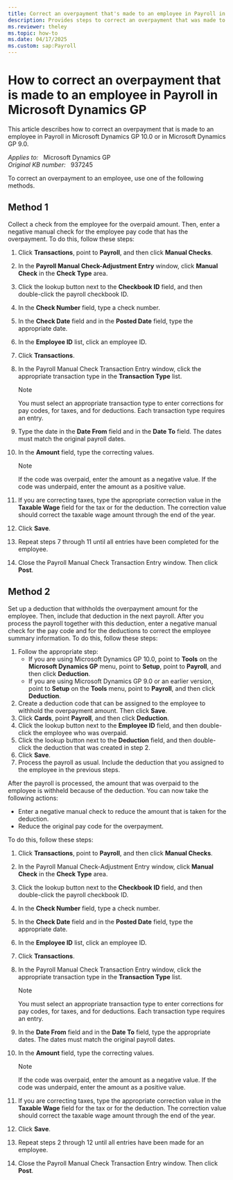 ```yaml
---
title: Correct an overpayment that's made to an employee in Payroll in Microsoft Dynamics GP
description: Provides steps to correct an overpayment that was made to an employee in Payroll in Microsoft Dynamics GP 10.0 or in Microsoft Dynamics GP 9.0.
ms.reviewer: theley
ms.topic: how-to
ms.date: 04/17/2025
ms.custom: sap:Payroll
---
```

# How to correct an overpayment that is made to an employee in Payroll in Microsoft Dynamics GP

This article describes how to correct an overpayment that is made to an employee in Payroll in Microsoft Dynamics GP 10.0 or in Microsoft Dynamics GP 9.0.

_Applies to:_ &nbsp; Microsoft Dynamics GP  
_Original KB number:_ &nbsp; 937245

To correct an overpayment to an employee, use one of the following methods.

## Method 1

Collect a check from the employee for the overpaid amount. Then, enter a negative manual check for the employee pay code that has the overpayment. To do this, follow these steps:

1. Click **Transactions**, point to **Payroll**, and then click **Manual Checks**.
2. In the **Payroll Manual Check-Adjustment Entry** window, click **Manual Check** in the **Check Type** area.
3. Click the lookup button next to the **Checkbook ID** field, and then double-click the payroll checkbook ID.
4. In the **Check Number** field, type a check number.
5. In the **Check Date** field and in the **Posted Date** field, type the appropriate date.
6. In the **Employee ID** list, click an employee ID.
7. Click **Transactions**.
8. In the Payroll Manual Check Transaction Entry window, click the appropriate transaction type in the **Transaction Type** list.

    > [!NOTE]
    > You must select an appropriate transaction type to enter corrections for pay codes, for taxes, and for deductions. Each transaction type requires an entry.
9. Type the date in the **Date From** field and in the **Date To** field. The dates must match the original payroll dates.
10. In the **Amount** field, type the correcting values.

    > [!NOTE]
    > If the code was overpaid, enter the amount as a negative value. If the code was underpaid, enter the amount as a positive value.
11. If you are correcting taxes, type the appropriate correction value in the **Taxable Wage** field for the tax or for the deduction. The correction value should correct the taxable wage amount through the end of the year.
12. Click **Save**.
13. Repeat steps 7 through 11 until all entries have been completed for the employee.
14. Close the Payroll Manual Check Transaction Entry window. Then click **Post**.

## Method 2

Set up a deduction that withholds the overpayment amount for the employee. Then, include that deduction in the next payroll. After you process the payroll together with this deduction, enter a negative manual check for the pay code and for the deductions to correct the employee summary information. To do this, follow these steps:

1. Follow the appropriate step:
   - If you are using Microsoft Dynamics GP 10.0, point to **Tools** on the **Microsoft Dynamics GP** menu, point to **Setup**, point to **Payroll**, and then click **Deduction**.
   - If you are using Microsoft Dynamics GP 9.0 or an earlier version, point to **Setup** on the **Tools** menu, point to **Payroll**, and then click **Deduction**.
2. Create a deduction code that can be assigned to the employee to withhold the overpayment amount. Then click **Save**.
3. Click **Cards**, point **Payroll**, and then click **Deduction**.
4. Click the lookup button next to the **Employee ID** field, and then double-click the employee who was overpaid.
5. Click the lookup button next to the **Deduction** field, and then double-click the deduction that was created in step 2.
6. Click **Save**.
7. Process the payroll as usual. Include the deduction that you assigned to the employee in the previous steps.

After the payroll is processed, the amount that was overpaid to the employee is withheld because of the deduction. You can now take the following actions:

- Enter a negative manual check to reduce the amount that is taken for the deduction.
- Reduce the original pay code for the overpayment.

To do this, follow these steps:

1. Click **Transactions**, point to **Payroll**, and then click **Manual Checks**.
2. In the Payroll Manual Check-Adjustment Entry window, click **Manual Check** in the **Check Type** area.
3. Click the lookup button next to the **Checkbook ID** field, and then double-click the payroll checkbook ID.
4. In the **Check Number** field, type a check number.
5. In the **Check Date** field and in the **Posted Date** field, type the appropriate date.
6. In the **Employee ID** list, click an employee ID.
7. Click **Transactions**.
8. In the Payroll Manual Check Transaction Entry window, click the appropriate transaction type in the **Transaction Type** list.

    > [!NOTE]
    > You must select an appropriate transaction type to enter corrections for pay codes, for taxes, and for deductions. Each transaction type requires an entry.
9. In the **Date From** field and in the **Date To** field, type the appropriate dates. The dates must match the original payroll dates.
10. In the **Amount** field, type the correcting values.

    > [!NOTE]
    > If the code was overpaid, enter the amount as a negative value. If the code was underpaid, enter the amount as a positive value.
11. If you are correcting taxes, type the appropriate correction value in the **Taxable Wage** field for the tax or for the deduction. The correction value should correct the taxable wage amount through the end of the year.
12. Click **Save**.
13. Repeat steps 2 through 12 until all entries have been made for an employee.
14. Close the Payroll Manual Check Transaction Entry window. Then click **Post**.
